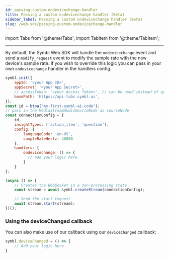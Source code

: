 ```yaml
---
id: passing-custom-ondevicechange-handler
title: Passing a custom ondevicechange handler (Beta)
sidebar_label: Passing a custom ondevicechange handler (Beta)
slug: /web-sdk/passing-custom-ondevicechange-handler
---
```


import Tabs from '@theme/Tabs';
import TabItem from '@theme/TabItem';

---

By default, the Symbl Web SDK will handle the `ondevicechange` event and send a `modify_request` event to modify the sample rate with the new device's sample rate. If you wish to override this logic you can pass in your own `ondevicechange` handler in the handlers config.

```js
symbl.init({
	appId: '<your App ID>',
	appSecret: '<your App Secret>',
	// accessToken: '<your Access Token>', // can be used instead of appId and appSecret
	basePath: 'https://api-labs.symbl.ai',
});
const id = btoa("my-first-symbl-ai-code");
// pass in the MediaStreamAudioSourceNode as sourceNode
const connectionConfig = {
	id,
	insightTypes: ['action_item', 'question'],
	config: {
		languageCode: 'en-US',
		sampleRateHertz: 48000
	},
	handlers: {
		ondevicechange: () => {
		  // add your logic here.
		}
	}
};

(async () => {
	// Creates the WebSocket in a non-processing state
	const stream = await symbl.createStream(connectionConfig);

	// Send the start request
	await stream.start(stream);
})();
```
### Using the deviceChanged callback

You can also make use of our callback using our `deviceChanged` callback:

```js
symbl.deviceChanged = () => {
	// Add your logic here
}
```

